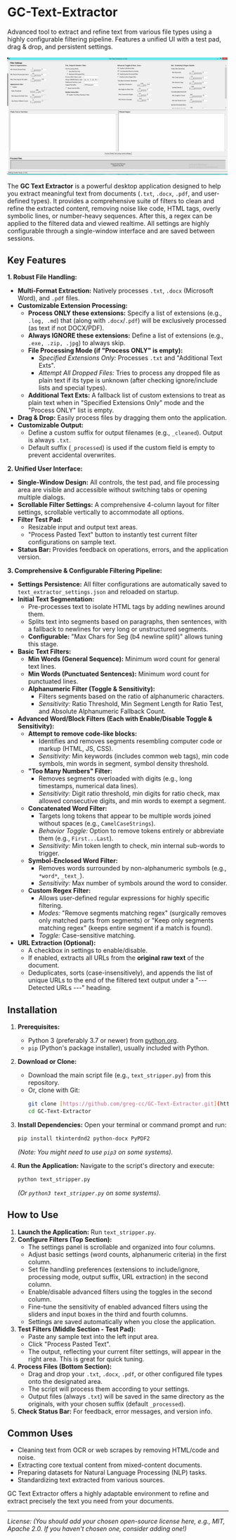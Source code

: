 

# GC-Text-Extractor
Advanced tool to extract and refine text from various file types using a highly configurable filtering pipeline. Features a unified UI with a test pad, drag &amp; drop, and persistent settings.

![GC Text Extractor Interface](https://github.com/greg-cc/GC-Text-Extractor/blob/7f7c3e2787c217ffe94eb142275e2a2768302e02/GC%20text%20extractor.png)

The **GC Text Extractor** is a powerful desktop application designed to help you extract meaningful text from documents (`.txt`, `.docx`, `.pdf`, and user-defined types). It provides a comprehensive suite of filters to clean and refine the extracted content, removing noise like code, HTML tags, overly symbolic lines, or number-heavy sequences. After this, a regex can be applied to the filtered data and viewed realtime. All settings are highly configurable through a single-window interface and are saved between sessions.

## Key Features

**1. Robust File Handling:**

  * **Multi-Format Extraction:** Natively processes `.txt`, `.docx` (Microsoft Word), and `.pdf` files.
  * **Customizable Extension Processing:**
      * **Process ONLY these extensions:** Specify a list of extensions (e.g., `.log, .md`) that (along with `.docx`/`.pdf`) will be exclusively processed (as text if not DOCX/PDF).
      * **Always IGNORE these extensions:** Define a list of extensions (e.g., `.exe, .zip, .jpg`) to always skip.
      * **File Processing Mode (if "Process ONLY" is empty):**
          * *Specified Extensions Only:* Processes `.txt` and "Additional Text Exts".
          * *Attempt All Dropped Files:* Tries to process any dropped file as plain text if its type is unknown (after checking ignore/include lists and special types).
      * **Additional Text Exts:** A fallback list of custom extensions to treat as plain text when in "Specified Extensions Only" mode and the "Process ONLY" list is empty.
  * **Drag & Drop:** Easily process files by dragging them onto the application.
  * **Customizable Output:**
      * Define a custom suffix for output filenames (e.g., `_cleaned`). Output is always `.txt`.
      * Default suffix (`_processed`) is used if the custom field is empty to prevent accidental overwrites.

**2. Unified User Interface:**

  * **Single-Window Design:** All controls, the test pad, and file processing area are visible and accessible without switching tabs or opening multiple dialogs.
  * **Scrollable Filter Settings:** A comprehensive 4-column layout for filter settings, scrollable vertically to accommodate all options.
  * **Filter Test Pad:**
      * Resizable input and output text areas.
      * "Process Pasted Text" button to instantly test current filter configurations on sample text.
  * **Status Bar:** Provides feedback on operations, errors, and the application version.

**3. Comprehensive & Configurable Filtering Pipeline:**

  * **Settings Persistence:** All filter configurations are automatically saved to `text_extractor_settings.json` and reloaded on startup.
  * **Initial Text Segmentation:**
      * Pre-processes text to isolate HTML tags by adding newlines around them.
      * Splits text into segments based on paragraphs, then sentences, with a fallback to newlines for very long or unstructured segments.
      * **Configurable:** "Max Chars for Seg (b4 newline split)" allows tuning this stage.
  * **Basic Text Filters:**
      * **Min Words (General Sequence):** Minimum word count for general text lines.
      * **Min Words (Punctuated Sentences):** Minimum word count for punctuated lines.
      * **Alphanumeric Filter (Toggle & Sensitivity):**
          * Filters segments based on the ratio of alphanumeric characters.
          * *Sensitivity:* Ratio Threshold, Min Segment Length for Ratio Test, and Absolute Alphanumeric Fallback Count.
  * **Advanced Word/Block Filters (Each with Enable/Disable Toggle & Sensitivity):**
      * **Attempt to remove code-like blocks:**
          * Identifies and removes segments resembling computer code or markup (HTML, JS, CSS).
          * *Sensitivity:* Min keywords (includes common web tags), min code symbols, min words in segment, symbol density threshold.
      * **"Too Many Numbers" Filter:**
          * Removes segments overloaded with digits (e.g., long timestamps, numerical data lines).
          * *Sensitivity:* Digit ratio threshold, min digits for ratio check, max allowed consecutive digits, and min words to exempt a segment.
      * **Concatenated Word Filter:**
          * Targets long tokens that appear to be multiple words joined without spaces (e.g., `CamelCaseStrings`).
          * *Behavior Toggle:* Option to remove tokens entirely or abbreviate them (e.g., `First...Last`).
          * *Sensitivity:* Min token length to check, min internal sub-words to trigger.
      * **Symbol-Enclosed Word Filter:**
          * Removes words surrounded by non-alphanumeric symbols (e.g., `*word*`, `_text_`).
          * *Sensitivity:* Max number of symbols around the word to consider.
      * **Custom Regex Filter:**
          * Allows user-defined regular expressions for highly specific filtering.
          * *Modes:* "Remove segments matching regex" (surgically removes only matched parts from segments) or "Keep only segments matching regex" (keeps entire segment if a match is found).
          * *Toggle:* Case-sensitive matching.
  * **URL Extraction (Optional):**
      * A checkbox in settings to enable/disable.
      * If enabled, extracts all URLs from the **original raw text** of the document.
      * Deduplicates, sorts (case-insensitively), and appends the list of unique URLs to the end of the filtered text output under a "--- Detected URLs ---" heading.

## Installation

1.  **Prerequisites:**

      * Python 3 (preferably 3.7 or newer) from [python.org](https://www.python.org/).
      * `pip` (Python's package installer), usually included with Python.

2.  **Download or Clone:**

      * Download the main script file (e.g., `text_stripper.py`) from this repository.
      * Or, clone with Git:
        ```bash
        git clone [https://github.com/greg-cc/GC-Text-Extractor.git](https://github.com/greg-cc/GC-Text-Extractor.git)
        cd GC-Text-Extractor
        ```

3.  **Install Dependencies:**
    Open your terminal or command prompt and run:

    ```bash
    pip install tkinterdnd2 python-docx PyPDF2
    ```

    *(Note: You might need to use `pip3` on some systems).*

4.  **Run the Application:**
    Navigate to the script's directory and execute:

    ```bash
    python text_stripper.py
    ```

    *(Or `python3 text_stripper.py` on some systems).*

## How to Use

1.  **Launch the Application:** Run `text_stripper.py`.
2.  **Configure Filters (Top Section):**
      * The settings panel is scrollable and organized into four columns.
      * Adjust basic settings (word counts, alphanumeric criteria) in the first column.
      * Set file handling preferences (extensions to include/ignore, processing mode, output suffix, URL extraction) in the second column.
      * Enable/disable advanced filters using the toggles in the second column.
      * Fine-tune the sensitivity of enabled advanced filters using the sliders and input boxes in the third and fourth columns.
      * Settings are saved automatically when you close the application.
3.  **Test Filters (Middle Section - Test Pad):**
      * Paste any sample text into the left input area.
      * Click "Process Pasted Text".
      * The output, reflecting your current filter settings, will appear in the right area. This is great for quick tuning.
4.  **Process Files (Bottom Section):**
      * Drag and drop your `.txt`, `.docx`, `.pdf`, or other configured file types onto the designated area.
      * The script will process them according to your settings.
      * Output files (always `.txt`) will be saved in the same directory as the originals, with your chosen suffix (default `_processed`).
5.  **Check Status Bar:** For feedback, error messages, and version info.

## Common Uses

  * Cleaning text from OCR or web scrapes by removing HTML/code and noise.
  * Extracting core textual content from mixed-content documents.
  * Preparing datasets for Natural Language Processing (NLP) tasks.
  * Standardizing text extracted from various sources.

GC Text Extractor offers a highly adaptable environment to refine and extract precisely the text you need from your documents.

-----

*License: (You should add your chosen open-source license here, e.g., MIT, Apache 2.0. If you haven't chosen one, consider adding one\!)*

